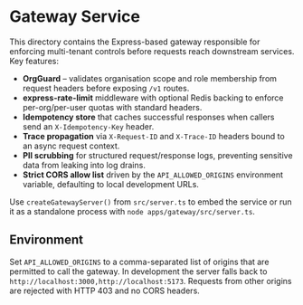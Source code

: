 # Gateway Service

This directory contains the Express-based gateway responsible for enforcing
multi-tenant controls before requests reach downstream services. Key features:

- **OrgGuard** – validates organisation scope and role membership from request
  headers before exposing `/v1` routes.
- **express-rate-limit** middleware with optional Redis backing to enforce
  per-org/per-user quotas with standard headers.
- **Idempotency store** that caches successful responses when callers send an
  `X-Idempotency-Key` header.
- **Trace propagation** via `X-Request-ID` and `X-Trace-ID` headers bound to an
  async request context.
- **PII scrubbing** for structured request/response logs, preventing sensitive
  data from leaking into log drains.
- **Strict CORS allow list** driven by the `API_ALLOWED_ORIGINS` environment
  variable, defaulting to local development URLs.

Use `createGatewayServer()` from `src/server.ts` to embed the service or run it
as a standalone process with `node apps/gateway/src/server.ts`.

## Environment

Set `API_ALLOWED_ORIGINS` to a comma-separated list of origins that are
permitted to call the gateway. In development the server falls back to
`http://localhost:3000,http://localhost:5173`. Requests from other origins are
rejected with HTTP 403 and no CORS headers.
